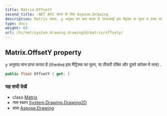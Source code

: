 ```yaml
---
title: Matrix.OffsetY
second_title: .NET API संदर्भ के लिए Aspose.Drawing
description: Matrix संपत्त. y अनुवद मन प्रप्त करत है theडवई इस मैट्रक्स क मूल्य य तसर पंक्त और दूसरे कलम में तत्व .
type: docs
weight: 60
url: /hi/net/system.drawing.drawing2d/matrix/offsety/
---
```

## Matrix.OffsetY property

y अनुवाद मान प्राप्त करता है (the`डीवाई` इस मैट्रिक्स का मूल्य, या तीसरी पंक्ति और दूसरे कॉलम में तत्व) .

```csharp
public float OffsetY { get; }
```

### यह सभी देखें

* class [Matrix](../)
* नाम स्थान [System.Drawing.Drawing2D](../../matrix/)
* सभा [Aspose.Drawing](../../../)


